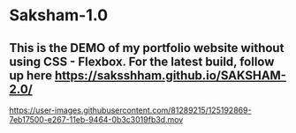 # Saksham-1.0
## This is the DEMO of my portfolio website without using CSS - Flexbox. For the latest build, follow up here https://saksshham.github.io/SAKSHAM-2.0/

https://user-images.githubusercontent.com/81289215/125192869-7eb17500-e267-11eb-9464-0b3c3019fb3d.mov

